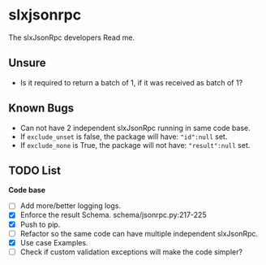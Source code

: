 slxjsonrpc
===============================================================================
The slxJsonRpc developers Read me.


Unsure
-------------------------------------------------------------------------------
 * Is it required to return a batch of 1, if it was received as batch of 1?


Known Bugs
-------------------------------------------------------------------------------
 * Can not have 2 independent slxJsonRpc running in same code base.
 * If `exclude_unset` is false, the package will have: `"id":null` set.
 * If `exclude_none` is True, the package will not have: `"result":null` set.


TODO List
-------------------------------------------------------------------------------
**Code base**
 * [ ] Add more/better logging logs.
 * [x] Enforce the result Schema. schema/jsonrpc.py:217-225
 * [x] Push to pip.
 * [ ] Refactor so the same code can have multiple independent slxJsonRpc.
 * [x] Use case Examples.
 * [ ] Check if custom validation exceptions will make the code simpler?
